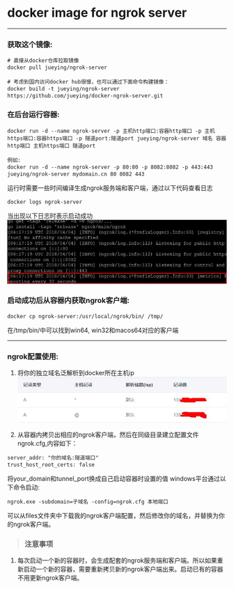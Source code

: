 
# docker image for ngrok server
----------------
### 获取这个镜像:
```
# 直接从docker仓库拉取镜像
docker pull jueying/ngrok-server

# 考虑到国内访问docker hub很慢，也可以通过下面命令构建镜像：
docker build -t jueying/ngrok-server https://github.com/jueying/docker-ngrok-server.git
```


### 在后台运行容器:
```
docker run -d --name ngrok-server -p 主机http端口:容器http端口 -p 主机https端口:容器https端口 -p 隧道port:隧道port jueying/ngrok-server 域名 容器http端口 主机https端口 隧道port

例如:
docker run -d --name ngrok-server -p 80:80 -p 8082:8082 -p 443:443 jueying/ngrok-server mydomain.cn 80 8082 443
```
运行时需要一些时间编译生成ngrok服务端和客户端，通过以下代码查看日志
```
docker logs ngrok-server
```
当出现以下日志时表示启动成功
![info](files/ngrokd_start.jpg)

### 启动成功后从容器内获取ngrok客户端:
```
docker cp ngrok-server:/usr/local/ngrok/bin/ /tmp/
```
在/tmp/bin/中可以找到win64, win32和macos64对应的客户端

--------
### ngrok配置使用:

1. 将你的独立域名泛解析到docker所在主机ip
![info](files/domain.jpg)

2. 从容器内拷贝出相应的ngrok客户端，然后在同级目录建立配置文件ngrok.cfg,内容如下：
```
server_addr: "你的域名:隧道端口"
trust_host_root_certs: false
```
将your_domain和tunnel_port换成自己启动容器时设置的值
windows平台通过以下命令启动:
```
ngrok.exe -subdomain=子域名 -config=ngrok.cfg 本地端口
```
可以从files文件夹中下载我的ngrok客户端配置，然后修改你的域名，并替换为你的ngrok客户端。

> ### 注意事项
1. 每次启动一个新的容器时，会生成配套的ngrok服务端和客户端。所以如果重新启动一个新的容器，需要重新拷贝新的ngrok客户端出来。启动已有的容器不用更新ngrok客户端。

